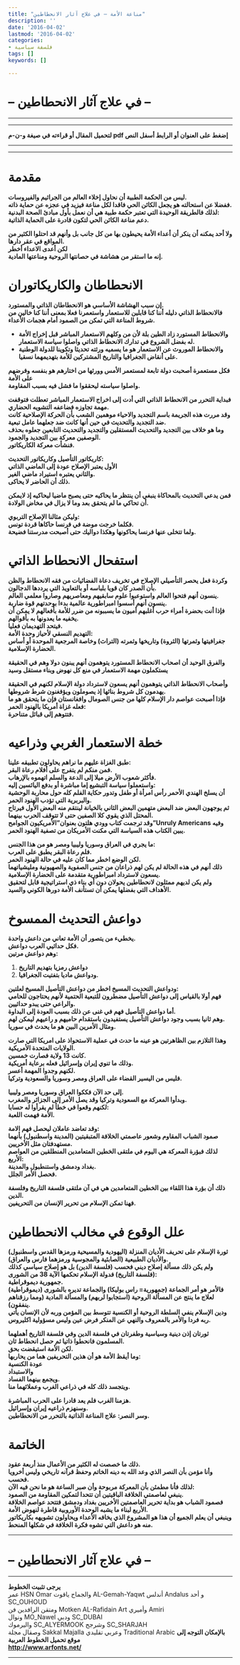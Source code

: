```yaml
---
title: "مناعة الأمة – في علاج آثار الانحطاطين"
description: ''
date: '2016-04-02'
lastmod: '2016-04-02'
categories:
- فلسفة سياسية
tags: []
keywords: []

---
```

# **– في علاج آثار الانحطاطين –**

---

---

**لتحميل المقال أو قراءته في صيغة و-ن-م pdf إضغط على العنوان أو الرابط أسفل النص**

---



---

# مقدمة

**ليس من الحكمة الطبية أن نحاول إخلاء العالم من الجراثيم والفيروسات.  
ففضلا عن استحالته هو يجعل الكائن الحي فاقدا لكل مناعة فيزيد في عجزه عن حماية ذاته.  
لذلك فالطريقة الوحيدة التي تعتبر حكمة طبية هي أن نعمل بأول مبادئ الصحة البدنية:  
دعم مناعة الكائن الحي لتكون قادرة على الحماية الذاتية.**

**ولا أحد يمكنه أن ينكر أن أعداء الأمة يحيطون بها من كل جانب بل وأنهم قد احتلوا الكثير من المواقع في عقر دارها.  
لكن أعدى الاعداء أخطر  
إنه ما استقر من هشاشة في حصانتها الروحية ومناعتها المادية.**

# الانحطاطان والكاريكاتوران

**إن سبب الهشاشة الأساسي هو الانحطاطان الذاتي والمستورد.  
فالانحطاط الذاتي دليله أننا كنا قابلين للاستعمار واستعمرنا فعلا بمعنى أننا كنا خالين من شروط المناعة التي تمكن من الصمود أمام هجمات الأعداء.**

* **والانحطاط المستورد زاد الطين بلة لأن من وكلهم الاستعمار المباشر قبل إخراج الأمة له بفضل الشروع في تدارك الانحطاط الذاتي واصلوا سياسة الاستعمار.**
* **والانحطاط الموروث عن الاستعمار هو ما يسميه ورثته تحديثا وتكوينا للدولة الوطنية على أنقاض الجغرافيا والتاريخ المشتركين للأمة بتهديمهما نسقيا.**

**فكل مستعمرة أصحبت دولة تابعة لمستعمر الأمس وورثها من اختارهم هو بنفسه وفرضهم على الأمة  
واصلوا سياسته ليحققوا ما فشل فيه بسبب المقاومة.**

**فبداية التحرر من الانحطاط الذاتي التي أدت إلى اخراج الاستعمار المباشر تعطلت فتوقفت مهمة تجاوزه فضاعفه التشويه الحضاري.  
وقد مررت هذه الجريمة باسم التجديد والاحياء موهمين الشعب بأن الحركة الإصلاحية كانت ضد التجديد والتحديث في حين أنها كانت ضد جعلهما عامل تبعية.  
وما هو خلاف بين التجديد والتحديث المستقلين والتجديد والتحديث التابعين جعلوه بحذف الوصفين معركة بين التجديد والجمود.  
فنشأت معركة الكاريكاتور.**

**كاريكاتور التأصيل وكاريكاتور التحديث:  
الأول يعتبر الإصلاح عودة إلى الماضي الذاتي  
والثاني يعتبره استيراد ماضي الغير.  
ذلك أن الحاضر لا يحاكى.**

**فمن يدعي التحديث بالمحاكاة ينبغي أن ينتظر ما يحاكيه حتى يصبح ماضيا ليحاكيه إذ لايمكن أن تحاكي ما لم يتحقق بعد وما لا يزال في مخاض الولادة.**

**وليكن مثالنا الإصلاح التربوي:  
فكلما خرجت موضة في فرنسا حاكاها قردة تونس.  
ولما تتخلى عنها فرنسا يحاكونها وهكذا دواليك حتى أصبحت مدرستنا فضيحة.**

# استفحال الانحطاط الذاتي

**وكردة فعل يحصر التأصيلي الإصلاح في تخريف دعاة الفضائيات من فقه الانحطاط والظن بأن الصدر كان قويا بلباسه أو بالتعاويذ التي يرددها الدجالون.  
ينسون أنهم فتحوا العالم واستوعبوا علوم سابقيهم ومعاصريهم وصاروا معلمي العالم.  
ينسون أنهم أسسوا امبراطورية عالمية بدءا بوحدتهم قوة ضاربة.  
فإذا أنت بحضرة أمراء حرب أغلبهم أميون ما يسببونه من ضرر للأمة بأفعالهم لا يمكن أن يخفيه ما يعدونها به بأقوالهم.  
فيتحد التهديمان فعليا.  
التهديم النسقي لأحياز وحدة الأمة:  
جغرافيتها وثمرتها (الثروة) وتاريخها وثمرته (التراث) وخاصة المرجعية الموحدة أو أساس الحضارة الإسلامية.**

**والفرق الوحيد أن اصحاب الانحطاط المستورد يتوهمون أنهم يبنون دولا وهم في الحقيقة يستكملون مهمة الاستعمار في منع كل نهوض وبناء مستقل وسيد**

**وأصحاب الانحطاط الذاتي يتوهمون أنهم يسعون لاسترداد دولة الإسلام لكنهم في الحقيقة يهدمون كل شروط بنائها إذ يصوملون ويؤفغنون شرط شروطها.  
فإذا أصبحت عواصم دار الإسلام كلها من جنس الصومال وافغانستان فإن ما يتحقق هو ما فعله غزاة أمريكا بالهنود الحمر:  
فتتوهم إلى قبائل متناحرة.**

# خطة الاستعمار الغربي وذراعيه

**طبق الغزاة عليهم ما نراهم يحاولون تطبيقه علينا:  
فمن منكم لم يتفرج على أفلام رعاة البقر.  
فأكثر شعوب الأرض ميلا إلى الدعة والسلم اتهموه بالإرهاب.  
واستعملوا سياسة التبشيع إما مباشرة أو بدفع اليائسين إليه:  
أن يسلخ الهندي الأحمر رأس امرأة أو طفل وتدور حكاية الفلم كله حول محاربة الوحشية والبربرية التي تؤدب الهنود الحمر.  
ثم يوجهون البعض ضد البعض متهمين البعض الثاني بالخيانة لينتقم منه البعض الأول فيرتاح المحتل الذي يقوي كلا الصفين حتى لا تتوقف الحرب بينهما.  
وقد ترجمت كتاب وودي هلتون بعنوان”الأمريكيون الجوامح”Unruly Americans وفيه يبين الكتاب هذه السياسة التي مكنت الأمريكان من تصفية الهنود الحمر.**

**ما يجري في العراق وسوريا وليبيا ومصر هو من هذا الجنس:  
فلم رعاة البقر يطبق على العرب.  
لكن الوضع اخطر مما كان عليه في حالة الهنود الحمر.  
ذلك أنهم في هذه الحالة لم يكن لهم ذراعان من جنس الصفوية والصهيونية ومليشياتهما يسعون لاسترداد امبراطورية متقدمة على الحضارة الإسلامية.  
ولم يكن لديهم ممثلون لانحطاطين يحولان دون أي بناء ذي استراتيجية قابل لتحقيق الأهداف التي بفضلها يمكن أن تستأنف الأمة دورها الكوني والسيد.**

# دواعش التحديث الممسوخ

**يخطيء من يتصور أن الأمة تعاني من داعش واحدة.  
فكل حداثيي العرب دواعش.  
وهم دواعش مرتين:**

1. **دواعش رمزيا بتهديم التاريخ**
2. **ودواعش ماديا بتفتيت الجغرافيا.**

**ودواعش التحديث المسيخ اخطر من دواعش التأصيل المسيخ لعلتين:  
فهم أولا بالقياس إلى دواعش التأصيل مضطرون للتبعية الحتمية لأنهم يحتاجون للحامي والراعي حتى يبدو حداثيين.  
أما دواعش التأصيل فهم في غنى عن ذلك بسبب العودة إلى البداوة.  
وهم ثانيا بسبب وجود دواعش التأصيل يستفيدون باستقدام حاميهم و راعيهم ليمكن لهم.  
ومثال الأمرين البين هو ما يحدث في سوريا.**

**وهذا التلازم بين الظاهرتين هو عينه ما حدث في عملية الاستحواذ على امريكا التي صارت الولايات المتحدة الأمريكية.  
كانت 13 ولاية فصارت خمسين.  
وذلك ما تنوي إيران وإسرائيل فعله برعاية أمريكية.  
لكنهم وجدوا المهمة أعسر.  
فليس من اليسير القضاء على العراق ومصر وسوريا والسعودية وتركيا.**

**إلى حد الآن فككوا العراق وسوريا ومصر وليبيا.  
وبدأوا المعركة مع السعودية وتركيا وقد يصل الأمر إلى الجزائر والمغرب.  
لكنهم وقعوا في خطأ لم يقرأوا له حسابا:  
الأمة فهمت اللعبة.**

**وقد تعاضد عاملان ليحصل فهم الامة:  
صمود الشباب المقاوم وشعور عاصمتي الخلافة المتبقيتين (المدينة واسطنبول) بأنهما مستهدفتان مثل الأخريين.  
لذلك فبؤرة المعركة هي اليوم في ملتقى الخطين المتعامدين المنطلقين من العواصم الأربع:  
بغداد ودمشق واستنطبول والمدينة.  
فحصل الأمر الجلل.**

**ذلك أن بؤرة هذا اللقاء بين الخطين المتعامدين هي في آن ملتقى فلسفة التاريخ وفلسفة الدين.  
فهنا تمكن الإسلام من تحرير الإنسان من التحريفين.**

# علل الوقوع في مخالب الانحطاطين

**ثورة الإسلام على تحريف الأديان المنزلة (اليهودية والمسيحية ورمزها القدس واسطنبول) والأديان الطبيعية (الصابئية والمجوسية ورمزهما فارس والعراق).  
ولم يكن ذلك مسألة إصلاح ديني فحسب (فلسفة الدين) بل هو إصلاح سياسي كذلك (فلسفة التاريخ) فدولة الإسلام تحكمها الآية 38 من الشورى:  
جمهورية ديموقراطية.  
فالأمر هو أمر الجماعة (جمهورية= راس بوليكا) والجماعة تديره بالشورى (ديموقراطية) لعلاج ما ينتج عن المسألة الروحية (استجابوا لربهم) والمسألة المادية (ومما رزقناهم ينفقون).  
ودين الإسلام ينفي السلطة الروحية أو الكنسية تتوسط بين المؤمن وربه لأن الإنسان يأتي ربه فردا والأمر بالمعروف والنهي عن المنكر فرض عين وليس مسؤولية اكليروس.**

**ثورتان إذن دينية وسياسية وطفرتان في فلسفة الدين وفي فلسفة التاريخ أهملهما المسلمون فانحطوا ذاتيا ثم حصل انحطاط ثان.  
لكن الأمة استيقضت بحق.  
وما أيقظ الأمة هو أن هذين التحريفين هما من يحاربها:  
عودة الكنسية  
والاستبداد  
ويجمع بينهما الفساد.  
ويتجسد ذلك كله في ذراعي الغرب وعملائهما منا.**

**هزمنا الغرب فلم يعد قادرا على الحرب المباشرة.  
وسنهزم ذراعيه إيران وإسرائيل.  
وسر النصر: علاج المناعة الذاتية بالتحرر من الانحطاطين.**

# الخاتمة

**ذلك ما خصصت له الكثير من الأعمال منذ أربعة عقود.  
وأنا مؤمن بأن النصر الذي وعد الله به دينه الخاتم وحفظ قرآنه تاريخي وليس أخرويا فحسب.  
لذلك فأنا مطمئن بأن المعركة مربوحة وأن صبر الساعة هو ما نحن فيه الآن:  
ينبغي لعاصمتي الخلافة الباقيتين أن تتحدا لتمكين المقاومة من الصمود.  
فصمود الشباب هو بداية تحرير العاصمتين الأخريين بغداد ودمشق فتتحد عواصم الخلافة الأربع لبناء ما يشبه الوحدة الأوروبية قاطرة لنهوض الأمة.  
وينبغي أن يعلم الجميع أن هذا هو المشروع الذي يخافه الأعداء ويحاولون تشويهه بكاريكاتور منه هو داعش التي تشوه فكرة الخلافة في شكلها المنحط.**

---

# **– في علاج آثار الانحطاطين –**

---

**يرجى تثبيت الخطوط**   
 عمر HSN Omar  والجماح ياقوت AL-Gemah-Yaqwt  أندلس Andalus  و أحد SC\_OUHOUD  
 ومتقن الرافدين فن Motken AL-Rafidain Art  وأميري Amiri   
 ونوال MO\_Nawel  ودبي SC\_DUBAI   
 واليرموك SC\_ALYERMOOK  وشرجح SC\_SHARJAH   
 وصقال مجلة Sakkal Majalla وعربي تقليدي Traditional Arabic  **بالإمكان التوجه إلى موقع تحميل الخطوط العربية  
 http://www.arfonts.net/**

---

###